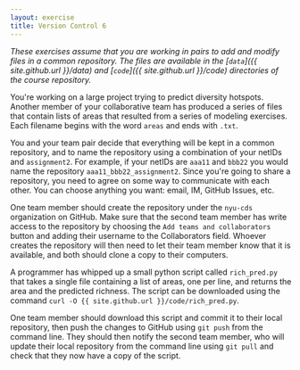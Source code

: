 ```yaml
---
layout: exercise
title: Version Control 6
---
```


*These exercises assume that you are working in pairs to add and
 modify files in a common repository. The files are available in the
 [`data`]({{ site.github.url }}/data) and
 [`code`]({{ site.github.url }}/code) directories of
 the course repository.*

You're working on a large project trying to predict diversity hotspots. Another
member of your collaborative team has produced a series of files that contain
lists of areas that resulted from a series of modeling exercises. Each filename
begins with the word `areas` and ends with `.txt`. 

You and your team pair decide that everything will be kept in a common repository, and to 
name the repository using a combination of your netIDs and `assignment2`. For example,
if your netIDs are `aaa11` and `bbb22` you would name the repository `aaa11_bbb22_assignment2`.
Since you're going to share a repository, you need to agree on some way to communicate
with each other. You can choose anything you want: email, IM, GitHub Issues, etc.

One team member should create the repository under the `nyu-cds` organization on GitHub. 
Make sure that the second team member has write access to the repository by choosing 
the `Add teams and collaborators` button and adding their username to the Collaborators field. 
Whoever creates the repository will then need to let their team member know that it is 
available, and both should 
clone a copy to their computers.

A programmer has whipped up a small python script called `rich_pred.py` that
takes a single file containing a list of areas, one per line, and returns the
area and the predicted richness. The script can be downloaded using the
command `curl -O {{ site.github.url }}/code/rich_pred.py`. 

One team member should download this script and commit it to their local repository, then push the
changes to GitHub using `git push` from the command line. They should then notify the second team member,
who will update their local repository from the command line using `git pull` and
check that they now have a copy of the script.
